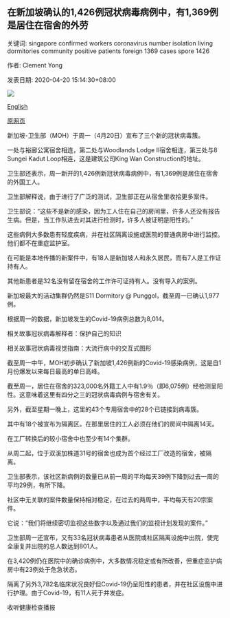 ## 在新加坡确认的1,426例冠状病毒病例中，有1,369例是居住在宿舍的外劳

关键词: singapore confirmed workers coronavirus number isolation living dormitories community positive patients foreign 1369 cases spore 1426

作者: Clement Yong

发表日期: 2020-04-20 15:14:30+08:00

![](https://www.straitstimes.com/sites/default/files/styles/x_large/public/articles/2020/04/20/kranji_lodge_i-st_photo_ng_sor_luan-34085821.jpg?itok=vblSxD0N)

[English](1%2C369%20of%20the%201%2C426%20coronavirus%20cases%20confirmed%20in%20S%E2%80%99pore%20are%20foreign%20workers%20living%20in%20dormitories.md)

[原网页](https://www.straitstimes.com/singapore/1426-new-coronavirus-cases-in-spore-in-new-daily-high)

新加坡-卫生部（MOH）于周一（4月20日）宣布了三个新的冠状病毒簇。

一处与裕廊公寓宿舍相连，第二处与Woodlands Lodge II宿舍相连，第三处与8 Sungei Kadut Loop相连，这是建筑公司King Wan Construction的地址。

卫生部还表示，周一新开的1,426例新冠状病毒病例中，有1,369例是居住在宿舍的外国工人。

卫生部解释说，由于进行了广泛的测试，卫生部正在从宿舍里收拾更多案件。

卫生部说：“这些不是新的感染，因为工人住在自己的房间里，许多人还没有报告生病。但是，当工作队进去对其进行检测时，许多人被证明是阳性的。”

这些病例大多数患有轻度疾病，并在社区隔离设施或医院的普通病房中进行监控。他们都不在重症监护室。

在可能是本地传播的新案件中，有18人是新加坡人和永久居民，而有7人是工作证持有人。

其他新患者是32名没有留在宿舍的工作许可证持有人。没有导入的案例。

新加坡最大的活动集群仍然是S11 Dormitory @ Punggol，截至周一已确认1,977例。

根据周一的数据，新加坡发生的Covid-19病例总数为8,014。

相关故事冠状病毒解释者：保护自己的知识

相关故事冠状病毒视觉指南：大流行病中的交互式图形

截至周一中午，MOH初步确认了新加坡1,426例新的Covid-19感染病例，这是自1月份爆发以来每日最高的单日高峰。

截至周一，居住在宿舍的323,000名外籍工人中有1.9％（即6,075例）经检测呈阳性。这意味着这里有四分之三的冠状病毒病例与宿舍有关。

另外，截至星期一晚上，这里的43个专用宿舍中的28个已链接到病毒簇。

其中有18个被宣布为隔离区。在那里居住的工人必须在他们的房间中隔离14天。

在工厂转换后的较小宿舍中也至少有14个集群。

从周二起，位于双溪加株道31号的宿舍也成为首个经过工厂改造的宿舍，被隔离。

卫生部表示，该社区新病例的数量已从前一周的平均每天39例下降到过去一周的平均29例，有所下降。

社区中无关联的案件数量保持相对稳定，在过去的两周中，平均每天有20宗案件。

它说：“我们将继续密切监视这些数字以及通过我们的监视计划发现的案件。”

卫生部周一还宣布，又有33名冠状病毒患者从医院或社区隔离设施中出院，使完全康复并出院的总人数达到801人。

在3,420例仍在医院中的确诊病例中，大多数情况稳定或有所改善，但重症监护病房中有23例处于危急状态。

隔离了另外3,782名临床状况良好但Covid-19仍呈阳性的患者，并在社区设施中进行护理。由于Covid-19，有11人死于并发症。

收听健康检查播报